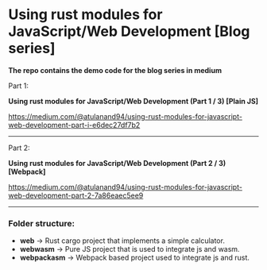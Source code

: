 # Using rust modules for JavaScript/Web Development [Blog series]

**The repo contains the demo code for the blog series in medium**

Part 1:

**Using rust modules for JavaScript/Web Development (Part 1 / 3) [Plain JS]**

https://medium.com/@atulanand94/using-rust-modules-for-javascript-web-development-part-i-e6dec27df7b2


----------------------------

Part 2:

**Using rust modules for JavaScript/Web Development (Part 2 / 3) [Webpack]**

https://medium.com/@atulanand94/using-rust-modules-for-javascript-web-development-part-2-7a86eaec5ee9

--------------------------

### Folder structure:
- **web** -> Rust cargo project that implements a simple calculator.
- **webwasm** -> Pure JS project that is used to integrate js and wasm.
- **webpackasm** -> Webpack based project used to integrate js and rust.
